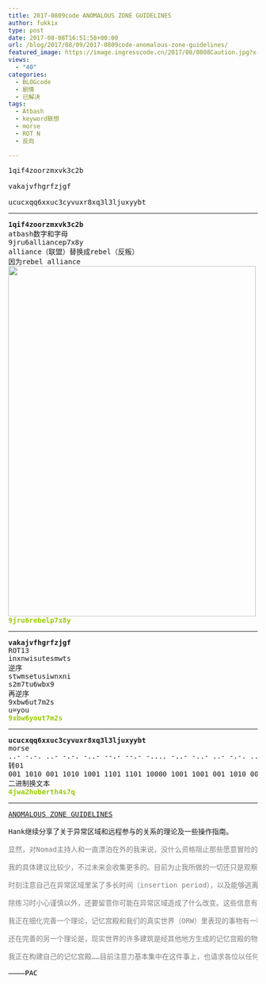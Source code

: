 ```yaml
---
title: 2017-0809code ANOMALOUS ZONE GUIDELINES
author: fukkix
type: post
date: 2017-08-08T16:51:58+00:00
url: /blog/2017/08/09/2017-0809code-anomalous-zone-guidelines/
featured_image: https://image.ingresscode.cn/2017/08/0808Caution.jpg?x-oss-process=image/resize,m_fill,w_700,h_220
views:
  - "40"
categories:
  - BLOGcode
  - 剧情
  - 已解决
tags:
  - Atbash
  - keyword联想
  - morse
  - ROT N
  - 反向

---
```

<pre>1qif4zoorzmxvk3c2b

vakajvfhgrfzjgf

ucucxqq6xxuc3cyvuxr8xq3l3ljuxyybt</pre>

<!--more-->

* * *

<pre><strong>1qif4zoorzmxvk3c2b
</strong>atbash数字和字母
9jru6alliancep7x8y
alliance（联盟）替换成rebel（反叛）
因为rebel alliance
<a href="https://image.ingresscode.cn/2017/08/destroy-empire-join-the-rebel-alliance-before-the-empire-destroys-your-7286258.png"><img class="alignnone size-full wp-image-691" src="https://image.ingresscode.cn/2017/08/destroy-empire-join-the-rebel-alliance-before-the-empire-destroys-your-7286258.png" alt="" width="500" height="706" srcset="https://image.ingresscode.cn/2017/08/destroy-empire-join-the-rebel-alliance-before-the-empire-destroys-your-7286258.png 500w, https://image.ingresscode.cn/2017/08/destroy-empire-join-the-rebel-alliance-before-the-empire-destroys-your-7286258.png?x-oss-process=image/resize,m_fill,w_212,h_300 212w" sizes="(max-width: 500px) 100vw, 500px" /></a>
<strong><span style="color: #99cc00;">9jru6rebelp7x8y</span></strong></pre>

* * *

<pre><strong>vakajvfhgrfzjgf
</strong>ROT13
inxnwisutesmwts
逆序
stwmsetusiwnxni
s2m7tu6wbx9
再逆序
9xbw6ut7m2s
u=you<strong>
<span style="color: #99cc00;">9xbw6yout7m2s</span></strong></pre>

* * *

<pre><strong>ucucxqq6xxuc3cyvuxr8xq3l3ljuxyybt
</strong>morse
..- -.-. ..- -.-. -..- --.- --.- -.... -..- -..- ..- -.-. ...-- -.-. -.-- ...- ..- -..- .-. ---.. -..- --.- ...-- .-.. ...-- .-.. .--- ..- -..- -.-- -.-- -... -
转01
001 1010 001 1010 1001 1101 1101 10000 1001 1001 001 1010 00011 1010 1011 0001 001 1001 010 11100 1001 1101 00011 0100 00011 0100 0111 001 1001 1011 1011 1000 1
二进制换文本
<span style="color: #99cc00;"><strong>4jwa2huberth4s7q</strong></span></pre>

* * *

<pre><a href="http://investigate.ingress.com/2017/08/09/anomalous-zone-guidelines/">ANOMALOUS ZONE GUIDELINES
</a>
Hank继续分享了关于异常区域和远程参与的关系的理论及一些操作指南。

<span style="color: #808080;">显然，对Nomad主持人和一直漂泊在外的我来说，没什么资格阻止那些愿意冒险的人。但我还是建议想进行、或者已经进行着远程参与的人们，做好万全措施保护自己吧，就像在真实世界里旅行出发前也会打点行装。它们，确实，很像异常区域……</span>

<span style="color: #808080;">我的具体建议比较少，不过未来会收集更多的。目前为止我所做的一切还只是观察而已。</span>

<span style="color: #808080;">时刻注意自己在异常区域里呆了多长时间（insertion period），以及能够逃离回现实世界的Portal的位置在哪儿。不要陷入困境了才发现。如果你有一部分留在那儿，直到重新连接才能找回。所以别跟同伴走散了。总的来说就是，小心进入，看准定位，仔细观察，按时离开。</span>

<span style="color: #808080;">除练习时小心谨慎以外，还要留意你可能在异常区域造成了什么改变。这些信息有着无形的价值。我们还不知道异常区域（AZ）是如何影响其他层面的现实的。你的行为会产生后果，而你可能永远都不知道这些后果是什么……</span>

<span style="color: #808080;">我正在细化完善一个理论，记忆宫殿和我们的真实世界（ORW）里表现的事物有一种联系。就像我们在Jarvis和Oliver Lynton-Wolfe思想里植入的扫描工具和武器一样，当我们创建了记忆宫殿，我们的思维可能和其他维度节点相连接——以未知的效果。</span>

<span style="color: #808080;">还在完善的另一个理论是，现实世界的许多建筑是经其他地方生成的记忆宫殿的物理表现。我还没有足够的证据来证明这点，但我确实相信这点。如果你有可以支持它的证据，请告知我。</span>

<span style="color: #808080;">我正在构建自己的记忆宫殿……目前注意力基本集中在这件事上，也请求各位以任何可能的方式来协助我。

<span style="color: #000000;">————PAC</span></span></pre>